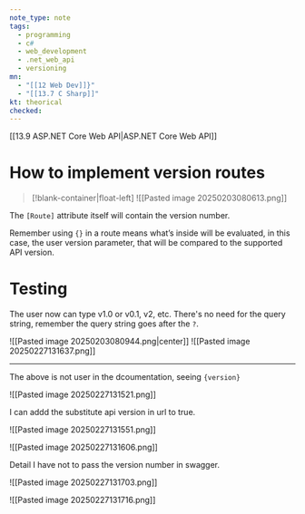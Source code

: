 ```yaml
---
note_type: note
tags:
  - programming
  - c#
  - web_development
  - .net_web_api
  - versioning
mn:
  - "[[12 Web Dev]]}"
  - "[[13.7 C Sharp]]"
kt: theorical
checked:
---
```

[[13.9 ASP.NET Core Web API|ASP.NET Core Web API]]

# How to implement version routes
>[!blank-container|float-left]
![[Pasted image 20250203080613.png]]

The `[Route]` attribute itself will contain the version number.

Remember using `{}` in a route means what’s inside will be evaluated, in this case, the user version parameter, that will be compared to the supported API version. 

# Testing
The user now can type v1.0 or v0.1, v2, etc.  There's no need for the query string, remember the query string goes after the `?`.

![[Pasted image 20250203080944.png|center]]
![[Pasted image 20250227131637.png]]

---

The above is not user in the dcoumentation, seeing `{version}`

![[Pasted image 20250227131521.png]]

I can addd the substitute api version in url to true.

![[Pasted image 20250227131551.png]]

![[Pasted image 20250227131606.png]]

Detail I have not to pass the version number in swagger.

![[Pasted image 20250227131703.png]]

![[Pasted image 20250227131716.png]]


